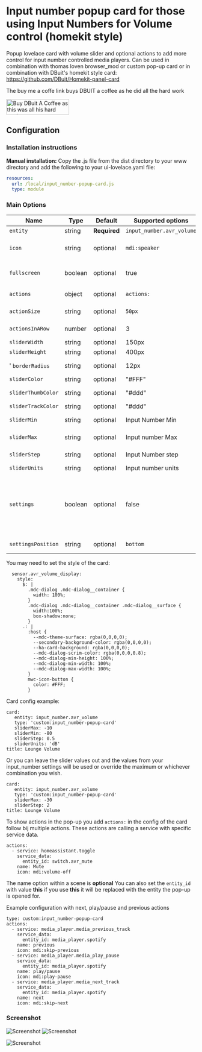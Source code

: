 # Input number popup card for those using Input Numbers for Volume control (homekit style)
Popup lovelace card with volume slider and optional actions to add more control for input number controlled media players.
Can be used in combination with thomas loven browser_mod or custom pop-up card or in combination with DBuit's homekit style card: https://github.com/DBuit/Homekit-panel-card

The buy me a coffe link buys DBUIT a coffee as he did all the hard work

<a href="https://www.buymeacoffee.com/ZrUK14i" target="_blank"><img height="41px" width="167px" src="https://cdn.buymeacoffee.com/buttons/default-orange.png" alt="Buy DBuit A Coffee as this was all his hard work"></a>

## Configuration

### Installation instructions

**Manual installation:**
Copy the .js file from the dist directory to your www directory and add the following to your ui-lovelace.yaml file:

```yaml
resources:
  url: /local/input_number-popup-card.js
  type: module
```

### Main Options

| Name | Type | Default | Supported options | Description |
| -------------- | ----------- | ------------ | ------------------------------------------------ | --------------------------------------------------------------------------------------------------------------------------------------------------------------------------------------------------------------------------------------------------------------------------------------------------------------------------------------------- |
| `entity` | string | **Required** | `input_number.avr_volume` | Entity of the input number |
| `icon` | string | optional | `mdi:speaker` | It will use customize entity icon or from the config as a fallback it used speaker icon |
| `fullscreen` | boolean | optional | true | If false it will remove the pop-up wrapper which makes it fullscreen |
| `actions` | object | optional | `actions:`  | define actions that you can activate from the pop-up. |
| `actionSize` | string | optional | `50px`  | Set the size of the action buttons default `50px` |
| `actionsInARow` | number | optional | 3 | number of actions that will be placed in a row under the slider |
| `sliderWidth` | string | optional | 150px | The width of the slider |
| `sliderHeight` | string | optional | 400px | The height of the slider |
' `borderRadius` | string | optional | 12px | The border radius of the slider and switch |
| `sliderColor` | string | optional | "#FFF" | The color of the slider |
| `sliderThumbColor` | string | optional | "#ddd" | The color of the line that you use to slide the slider  |
| `sliderTrackColor` | string | optional | "#ddd" | The color of the slider track |
| `sliderMin` | string | optional | Input Number Min | The miniumn value for the slider |
| `sliderMax` | string | optional | Input number Max | The maximum value of the slider |
| `sliderStep` | string | optional | Input Number step | The stepping value the slider track |
| `sliderUnits` | string | optional | Input number units | The units of the slider |
| `settings` | boolean | optional | false | When it will add a settings button that displays the more-info content see settings example for DBUIT's light popup for more options/information [here]: (https://github.com/DBuit/light-popup-card#settings) |
| `settingsPosition` | string | optional | `bottom`  | set position of the settings button options: `top` or `bottom`. |

You may need to set the style of the card:
```
  sensor.avr_volume_display:
    style:
      $: |
        .mdc-dialog .mdc-dialog__container {
          width: 100%;
        }
        .mdc-dialog .mdc-dialog__container .mdc-dialog__surface {
          width:100%;
          box-shadow:none;
        }
      .: |
        :host {
          --mdc-theme-surface: rgba(0,0,0,0);
          --secondary-background-color: rgba(0,0,0,0);
          --ha-card-background: rgba(0,0,0,0);
          --mdc-dialog-scrim-color: rgba(0,0,0,0.8);
          --mdc-dialog-min-height: 100%;
          --mdc-dialog-min-width: 100%;
          --mdc-dialog-max-width: 100%;
        }
        mwc-icon-button {
          color: #FFF;
        }      
```

Card config example:
```
card:
   entity: input_number.avr_volume
   type: 'custom:input_number-popup-card'
   sliderMax: -10
   sliderMin: -80
   sliderStep: 0.5
   sliderUnits: 'dB'
title: Lounge Volume
```

Or you can leave the slider values out and the values from your input_number settings will be used or override the maximum or whichever combination you wish.
```
card:
   entity: input_number.avr_volume
   type: 'custom:input_number-popup-card'
   sliderMax: -30
   sliderStep: 2
title: Lounge Volume
```

To show actions in the pop-up you add `actions:` in the config of the card follow bij multiple actions.
These actions are calling a service with specific service data.
```
actions:
  - service: homeassistant.toggle
    service_data:
      entity_id: switch.avr_mute
    name: Mute
    icon: mdi:volume-off
```
The name option within a scene is **optional**
You can also set the `entity_id` with value **this** if you use **this** it will be replaced with the entity the pop-up is opened for.


Example configuration with next, play/pause and previous actions
```
type: custom:input_number-popup-card
actions:
  - service: media_player.media_previous_track
    service_data:
      entity_id: media_player.spotify
    name: previous
    icon: mdi:skip-previous
  - service: media_player.media_play_pause
    service_data:
      entity_id: media_player.spotify
    name: play/pause
    icon: mdi:play-pause
  - service: media_player.media_next_track
    service_data:
      entity_id: media_player.spotify
    name: next
    icon: mdi:skip-next
```

### Screenshot

![Screenshot](screenshot1.png) ![Screenshot](screenshot2.png)

![Screenshot](screenshot.png)
